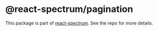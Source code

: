 # @react-spectrum/pagination

This package is part of [react-spectrum](https://github.com/adobe/react-spectrum). See the repo for more details.
